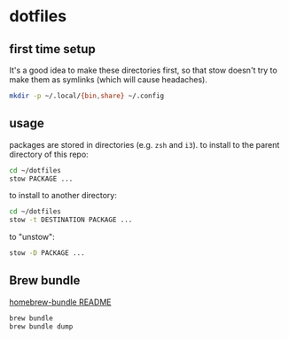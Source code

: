 # dotfiles

## first time setup

It's a good idea to make these directories first, so that stow doesn't try to make
them as symlinks (which will cause headaches).

```bash
mkdir -p ~/.local/{bin,share} ~/.config
```

## usage

packages are stored in directories (e.g. `zsh` and `i3`).  to install to the
parent directory of this repo:

```bash
cd ~/dotfiles
stow PACKAGE ...
```

to install to another directory:

```bash
cd ~/dotfiles
stow -t DESTINATION PACKAGE ...
```

to "unstow":

```bash
stow -D PACKAGE ...
```

## Brew bundle

[homebrew-bundle README](https://github.com/Homebrew/homebrew-bundle/blob/master/README.md)

```bash
brew bundle
brew bundle dump
```

